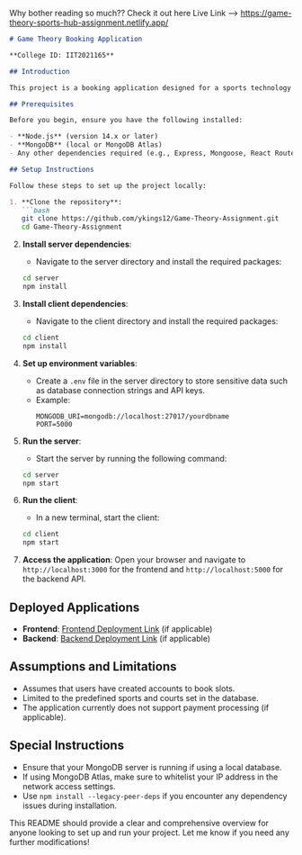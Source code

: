 Why bother reading so much??
Check it out here
Live Link --> https://game-theory-sports-hub-assignment.netlify.app/



```markdown
# Game Theory Booking Application

**College ID: IIT2021165**

## Introduction

This project is a booking application designed for a sports technology company's operations team. It enables users to check availability for various sports courts and book slots efficiently. The application consists of a client built with React and a server built with Node.js, Express, and MongoDB.

## Prerequisites

Before you begin, ensure you have the following installed:

- **Node.js** (version 14.x or later)
- **MongoDB** (local or MongoDB Atlas)
- Any other dependencies required (e.g., Express, Mongoose, React Router, etc.)

## Setup Instructions

Follow these steps to set up the project locally:

1. **Clone the repository**:
   ```bash
   git clone https://github.com/ykings12/Game-Theory-Assignment.git
   cd Game-Theory-Assignment
   ```

2. **Install server dependencies**:
   - Navigate to the server directory and install the required packages:
   ```bash
   cd server
   npm install
   ```

3. **Install client dependencies**:
   - Navigate to the client directory and install the required packages:
   ```bash
   cd client
   npm install
   ```

4. **Set up environment variables**:
   - Create a `.env` file in the server directory to store sensitive data such as database connection strings and API keys.
   - Example:
     ```plaintext
     MONGODB_URI=mongodb://localhost:27017/yourdbname
     PORT=5000
     ```

5. **Run the server**:
   - Start the server by running the following command:
   ```bash
   cd server
   npm start
   ```

6. **Run the client**:
   - In a new terminal, start the client:
   ```bash
   cd client
   npm start
   ```

7. **Access the application**: Open your browser and navigate to `http://localhost:3000` for the frontend and `http://localhost:5000` for the backend API.

## Deployed Applications

- **Frontend**: [Frontend Deployment Link](#) (if applicable)
- **Backend**: [Backend Deployment Link](#) (if applicable)

## Assumptions and Limitations

- Assumes that users have created accounts to book slots.
- Limited to the predefined sports and courts set in the database.
- The application currently does not support payment processing (if applicable).

## Special Instructions

- Ensure that your MongoDB server is running if using a local database.
- If using MongoDB Atlas, make sure to whitelist your IP address in the network access settings.
- Use `npm install --legacy-peer-deps` if you encounter any dependency issues during installation.



This README should provide a clear and comprehensive overview for anyone looking to set up and run your project. Let me know if you need any further modifications!
